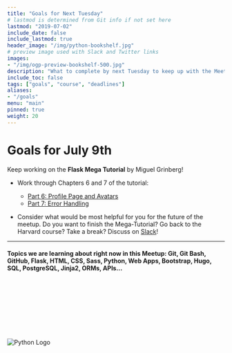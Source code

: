 ```yaml
---
title: "Goals for Next Tuesday"
# lastmod is determined from Git info if not set here
lastmod: "2019-07-02"
include_date: false
include_lastmod: true
header_image: "/img/python-bookshelf.jpg"
# preview image used with Slack and Twitter links
images:
- "/img/ogp-preview-bookshelf-500.jpg"
description: "What to complete by next Tuesday to keep up with the Meetup Group"
include_toc: false
tags: ["goals", "course", "deadlines"]
aliases:
- "/goals"
menu: "main"
pinned: true
weight: 20
---
```


# Goals for July 9th

Keep working on the **Flask Mega Tutorial** by Miguel Grinberg!

  * Work through Chapters 6 and 7 of the tutorial:
    * [Part 6: Profile Page and Avatars](https://blog.miguelgrinberg.com/post/the-flask-mega-tutorial-part-vi-profile-page-and-avatars)
    * [Part 7: Error Handling](https://blog.miguelgrinberg.com/post/the-flask-mega-tutorial-part-vii-error-handling)

  * Consider what would be most helpful for you for the future of the meetup. Do you want to finish the Mega-Tutorial? Go back to the Harvard course? Take a break? Discuss on [Slack](https://pythonpirates.slack.com/messages/CKAKZEUUD/convo/CCK9B5HB5-1558272354.047800/)!

---
#### Topics we are learning about right now in this Meetup: Git, Git Bash, GitHub, Flask, HTML, CSS, Sass, Python, Web Apps, Bootstrap, Hugo, SQL, PostgreSQL, Jinja2, ORMs, APIs...
\
\
\
\
\
\
\
\
![Python Logo](https://www.python.org/static/community_logos/python-logo-master-v3-TM.png)
